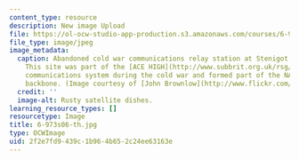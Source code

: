 ```yaml
---
content_type: resource
description: New image Upload
file: https://ol-ocw-studio-app-production.s3.amazonaws.com/courses/6-973-communication-system-design-spring-2006/2f2e7fd9439c1b964b652c24ee63163e_6-973s06-th.jpg
file_type: image/jpeg
image_metadata:
  caption: Abandoned cold war communications relay station at Stenigot, Lincolnshire.
    This site was part of the [ACE HIGH](http://www.subbrit.org.uk/rsg/features/ace_high/index4.html)
    communications system during the cold war and formed part of the NATO communications
    backbone. (Image courtesy of [John Brownlow](http://www.flickr.com/photos/pinkheadedbug/).)
  credit: ''
  image-alt: Rusty satellite dishes.
learning_resource_types: []
resourcetype: Image
title: 6-973s06-th.jpg
type: OCWImage
uid: 2f2e7fd9-439c-1b96-4b65-2c24ee63163e
---
```

